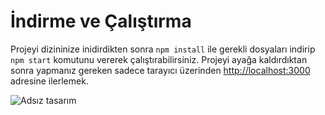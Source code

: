 
# İndirme ve Çalıştırma

Projeyi dizininize inidirdikten sonra `npm install` ile gerekli dosyaları indirip `npm start` komutunu vererek çalıştırabilirsiniz. Projeyi ayağa kaldırdıktan sonra yapmanız gereken sadece tarayıcı üzerinden [http://localhost:3000](http://localhost:3000) adresine ilerlemek. 



![Adsız tasarım](https://user-images.githubusercontent.com/59585311/121777237-b6120080-cb99-11eb-881a-ce1ffa064ad8.gif)

